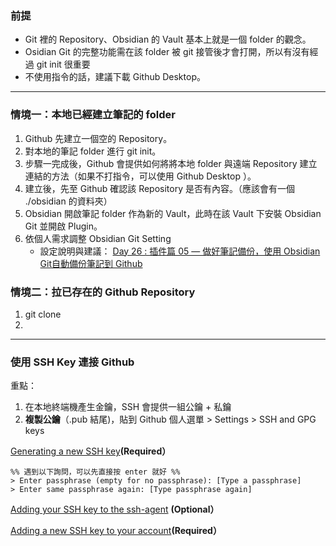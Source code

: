 
### 前提
- Git 裡的 Repository、Obsidian 的 Vault 基本上就是一個 folder 的觀念。 
- Osidian Git 的完整功能需在該 folder 被 git 接管後才會打開，所以有沒有經過 git init 很重要
- 不使用指令的話，建議下載 Github Desktop。

---

### 情境一：本地已經建立筆記的 folder
1. Github 先建立一個空的 Repository。
2. 對本地的筆記 folder 進行 git init。
3. 步驟一完成後，Github 會提供如何將將本地 folder 與遠端 Repository 建立連結的方法（如果不打指令，可以使用 Github Desktop ）。
4. 建立後，先至 Github 確認該  Repository 是否有內容。（應該會有一個 ./obsidian 的資料夾）
5. Obsidian 開啟筆記 folder 作為新的 Vault，此時在該 Vault 下安裝 Obsidian Git 並開啟 Plugin。
6. 依個人需求調整 Obsidian Git Setting 
	- 設定說明與建議： [Day 26 : 插件篇 05 — 做好筆記備份，使用 Obsidian Git自動備份筆記到 Github](https://ithelp.ithome.com.tw/articles/10280373)

### 情境二：拉已存在的 Github  Repository
1. git clone 
2. 


---

### 使用 SSH Key 連接 Github

重點：
1. 在本地終端機產生金鑰，SSH 會提供一組公鑰 + 私鑰
2. **複製公鑰**（.pub 結尾)，貼到 Github 個人選單 > Settings > SSH and GPG keys

[ Generating a new SSH key](https://docs.github.com/en/authentication/connecting-to-github-with-ssh/generating-a-new-ssh-key-and-adding-it-to-the-ssh-agent#generating-a-new-ssh-key)**(Required）**
``` shell
%% 遇到以下詢問，可以先直接按 enter 就好 %%
> Enter passphrase (empty for no passphrase): [Type a passphrase]
> Enter same passphrase again: [Type passphrase again]
```

 [Adding your SSH key to the ssh-agent](https://docs.github.com/en/authentication/connecting-to-github-with-ssh/generating-a-new-ssh-key-and-adding-it-to-the-ssh-agent#adding-your-ssh-key-to-the-ssh-agent) **(Optional）**

 [Adding a new SSH key to your account](https://docs.github.com/en/authentication/connecting-to-github-with-ssh/adding-a-new-ssh-key-to-your-github-account#adding-a-new-ssh-key-to-your-account)**(Required）**
